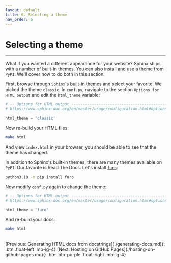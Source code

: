 ```yaml
---
layout: default
title: 6. Selecting a theme
nav_order: 6
---
```


# Selecting a theme

---

What if you wanted a different appearance for your website? Sphinx ships with a number of built-in
themes. You can also install and use a theme from `PyPI`. We'll cover how to do both in this
section.

First, browse through `Sphinx`'s
[built-in themes](https://www.sphinx-doc.org/en/master/usage/theming.html#builtin-themes) and
select your favorite. We picked the theme `classic`. In `conf.py`, navigate to the section
`Options for HTML output` and edit the `html_theme` variable:

```py
# -- Options for HTML output -------------------------------------------------
# https://www.sphinx-doc.org/en/master/usage/configuration.html#options-for-html-output

html_theme = 'classic'
```

Now re-build your HTML files:

```sh
make html
```

And view `index.html` in your browser, you should be able to see that the theme has changed.

In addition to Sphinx's built-in themes, there are many themes available on `PyPI`. Our favorite is
Read The Docs. Let's install [`furo`](https://github.com/pradyunsg/furo):

```sh
python3.10 -m pip install furo
```

Now modify `conf.py` again to change the theme:

```py
# -- Options for HTML output -------------------------------------------------
# https://www.sphinx-doc.org/en/master/usage/configuration.html#options-for-html-output

html_theme = 'furo'
```

And re-build your docs:

```sh
make html
```

<br />
[Previous: Generating HTML docs from docstrings](./generating-docs.md){: .btn .float-left .mb-lg-4}
[Next: Hosting on GitHub Pages](./hosting-on-github-pages.md){: .btn .btn-purple .float-right .mb-lg-4}
<br />
